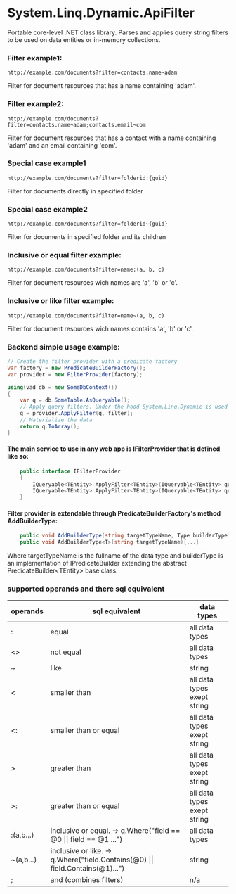# System.Linq.Dynamic.ApiFilter

Portable core-level .NET class library. 
Parses and applies query string filters to be used on data entities or in-memory collections. 

### Filter example1:
```
http://example.com/documents?filter=contacts.name~adam
```
Filter for document resources that has a name containing 'adam'.

### Filter example2:
```
http://example.com/documents?filter=contacts.name~adam;contacts.email~com
```
Filter for document resources that has a contact with a name containing 'adam' and an email containing 'com'.

### Special case example1
```
http://example.com/documents?filter=folderid:{guid}
```
Filter for documents directly in specified folder

### Special case example2
```
http://example.com/documents?filter=folderid~{guid}
```
Filter for documents in specified folder and its children

### Inclusive or equal filter example:
```
http://example.com/documents?filter=name:(a, b, c)
```
Filter for document resources wich names are 'a', 'b' or 'c'.

### Inclusive or like filter example:
```
http://example.com/documents?filter=name~(a, b, c)
```
Filter for document resources wich names contains 'a', 'b' or 'c'.

### Backend simple usage example:
```C#
// Create the filter provider with a predicate factory
var factory = new PredicateBuilderFactory();
var provider = new FilterProvider(factory);

using(vad db = new SomeDbContext())
{
    var q = db.SomeTable.AsQueryable();
    // Apply query filters. Under the hood System.Linq.Dynamic is used
    q = provider.ApplyFilter(q, filter);
    // Materialize the data
    return q.ToArray();
}
```

#### The main service to use in any web app is IFilterProvider that is defined like so:
```C#
    public interface IFilterProvider
    {
        IQueryable<TEntity> ApplyFilter<TEntity>(IQueryable<TEntity> query, string filters);
        IQueryable<TEntity> ApplyFilter<TEntity>(IQueryable<TEntity> query, IEnumerable<Filter> filters);
    }
```
#### Filter provider is extendable through PredicateBuilderFactory's method AddBuilderType: 
```C#
    public void AddBuilderType(string targetTypeName, Type builderType){...}
    public void AddBuilderType<T>(string targetTypeName){...}
```
Where targetTypeName is the fullname of the data type and builderType is an implementation of IPredicateBuilder extending the abstract PredicateBuilder\<TEntity> base class.

### supported operands and there sql equivalent
 operands | sql equivalent | data types
--- | --- | ---
 : | equal | all data types
 <> | not equal | all data types
 ~ | like | string
 < | smaller than | all data types exept string
 <: | smaller than or equal | all data types exept string
 \>  | greater than | all data types exept string
 \>: | greater than or equal | all data types exept string
 :(a,b...) | inclusive or equal. -\> q.Where("field == @0 \|\| field == @1 ...") | all data types
 ~(a,b...) | inclusive or like. -\> q.Where("field.Contains(@0) \|\| field.Contains(@1)...") | string
 ; | and (combines filters) | n/a
